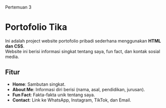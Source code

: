 Pertemuan 3

# Portofolio Tika

Ini adalah project website portofolio pribadi sederhana menggunakan **HTML dan CSS**.  
Website ini berisi informasi singkat tentang saya, fun fact, dan kontak sosial media.

## Fitur
- **Home**: Sambutan singkat.
- **About Me**: Informasi diri berisi (nama, asal, pendidikan, jurusan).
- **Fun Fact**: Fakta-fakta unik tentang saya.
- **Contact**: Link ke WhatsApp, Instagram, TikTok, dan Email.

